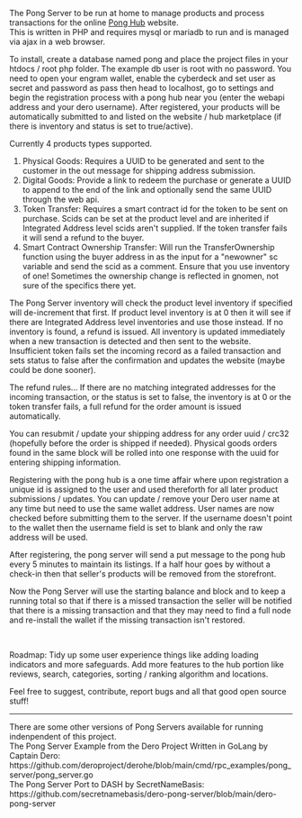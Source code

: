 The Pong Server to be run at home to manage products and process transactions for the online <a href="https://github.com/siteraiser/Pong-Hub">Pong Hub</a> website.<br>
This is written in PHP and requires mysql or mariadb to run and is managed via ajax in a web browser.<br>


<p>To install, create a database named pong and place the project files in your htdocs / root php folder. The example db user is root with no password. You need to open your engram wallet, enable the cyberdeck and set user as secret and password as pass then head to localhost, go to settings and begin the registration process with a pong hub near you (enter the webapi address and your dero username). After registered, your products will be automatically submitted to and listed on the website / hub marketplace (if there is inventory and status is set to true/active).
  </p>
Currently 4 products types supported.<br>
<ol>
   <li>Physical Goods: Requires a UUID to be generated and sent to the customer in the out message for shipping address submission.</li>
   <li>Digital Goods: Provide a link to redeem the purchase or generate a UUID to append to the end of the link and optionally send the same UUID through the web api.</li>
   <li>Token Transfer: Requires a smart contract id for the token to be sent on purchase. Scids can be set at the product level and are inherited if Integrated Address level scids aren't supplied. If the token transfer fails it will send a refund to the buyer.</li>
   <li>Smart Contract Ownership Transfer: Will run the TransferOwnership function using the buyer address in as the input for a "newowner" sc variable and send the scid as a comment. Ensure that you use inventory of one! Sometimes the ownership change is reflected in gnomen, not sure of the specifics there yet.</li>
</ol>
<p>
The Pong Server inventory will check the product level inventory if specified will de-increment that first. If product level inventory is at 0 then it will see if there are Integrated Address level inventories and use those instead. If no inventory is found, a refund is issued. All inventory is updated immediately when a new transaction is detected and then sent to the website. Insufficient token fails set the incoming record as a failed transaction and sets status to false after the confirmation and updates the website (maybe could be done sooner).</p>
<p>
The refund rules... If there are no matching integrated addresses for the incoming transaction, or the status is set to false, the inventory is at 0 or the token transfer fails, a full refund for the order amount is issued automatically.
</p>
<p>
You can resubmit / update your shipping address for any order uuid / crc32 (hopefully before the order is shipped if needed). Physical goods orders found in the same block will be rolled into one response with the uuid for entering shipping information.
</p>
<p>
Registering with the pong hub is a one time affair where upon registration a unique id is assigned to the user and used thereforth for all later product submissions / updates. You can update / remove your Dero user name at any time but need to use the same wallet address. User names are now checked before submitting them to the server. If the username doesn't point to the wallet then the username field is set to blank and only the raw address will be used.
</p>
<p>
After registering, the pong server will send a put message to the pong hub every 5 minutes to maintain its listings. If a half hour goes by without a check-in then that seller's products will be removed from the storefront.
</p>
<p>
Now the Pong Server will use the starting balance and block and to keep a running total so that if there is a missed transaction the seller will be notified that there is a missing transaction and that they may need to find a full node and re-install the wallet if the missing transaction isn't restored. 
</p>
<br>
<p>
Roadmap: Tidy up some user experience things like adding loading indicators and more safeguards. Add more features to the hub portion like reviews, search, categories, sorting / ranking algorithm and locations.
</p>
<p>
Feel free to suggest, contribute, report bugs and all that good open source stuff!
</p>
<hr>
There are some other versions of Pong Servers available for running indenpendent of this project.<br>
The Pong Server Example from the Dero Project Written in GoLang by Captain Dero: https://github.com/deroproject/derohe/blob/main/cmd/rpc_examples/pong_server/pong_server.go<br>
The Pong Server Port to DASH by SecretNameBasis: https://github.com/secretnamebasis/dero-pong-server/blob/main/dero-pong-server
